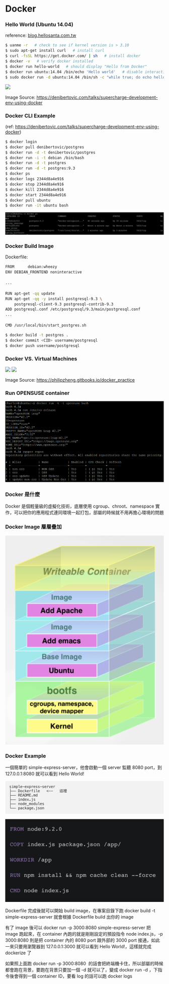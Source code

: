 # Docker

### Hello World (Ubuntu 14.04)
reference: [blog.hellosanta.com.tw](https://blog.hellosanta.com.tw/%E7%B6%B2%E7%AB%99%E8%A8%AD%E8%A8%88/%E4%BC%BA%E6%9C%8D%E5%99%A8/%E6%95%99%E4%BD%A0%E4%B8%80%E6%AC%A1%E5%AD%B8%E6%9C%83%E5%AE%89%E8%A3%9D-docker-%E9%96%8B%E5%A7%8B%E7%8E%A9%E8%BD%89-container%C2%A0%E5%AE%B9%E5%99%A8%E4%B8%96%E7%95%8C)

```sh
$ uanme -r   # check to see if kernel version is > 3.10
$ sudo apt-get install curl   # install curl
$ curl -fsSL https://get.docker.com/ | sh   # install docker
$ docker -v   # verify docker installed
$ docker run hello-world   # should display "Hello from Docker"
$ docker run ubuntu:14.04 /bin/echo 'Hello world'   # disable interactive mode
$ sudo docker run -d ubuntu:14.04 /bin/sh -c "while true; do echo hello world; sleep 1; done"   # daemonized execution
```
![](https://denibertovic.com/talks/supercharge-development-env-using-docker/img/docker-flow.png)

Image Source: https://denibertovic.com/talks/supercharge-development-env-using-docker

### Docker CLI Example
(ref: https://denibertovic.com/talks/supercharge-development-env-using-docker)

```sh
$ docker login
$ docker pull denibertovic/postgres
$ docker run -d -t denibertovic/postgres
$ docker run -i -t debian /bin/bash
$ docker run -d -t postgres
$ docker run -d -t postgres:9.3
$ docker ps
$ docker logs 2344d8a4e916
$ docker stop 2344d8a4e916
$ docker kill 2344d8a4e916
$ docker start 2344d8a4e916
$ docker pull ubuntu
$ docker run -it ubuntu bash
```
![](docker_ps.PNG)

### Docker Build Image

Dockerfile:
```sh
FROM      debian:wheezy
ENV DEBIAN_FRONTEND noninteractive

...

RUN apt-get -qq update
RUN apt-get -qq -y install postgresql-9.3 \
    postgresql-client-9.3 postgresql-contrib-9.3
ADD postgresql.conf /etc/postgresql/9.3/main/postgresql.conf
...

CMD /usr/local/bin/start_postgres.sh
```
```sh
$ docker build -t postgres .
$ docker commit <CID> username/postgresql
$ docker push username/postgresql
```
### Docker VS. Virtual Machines

![](https://philipzheng.gitbooks.io/docker_practice/_images/virtualization.png)
![](https://philipzheng.gitbooks.io/docker_practice/_images/docker.png)

Image Source: https://philipzheng.gitbooks.io/docker_practice

### Run OPENSUSE container

![](docker_opensuse.PNG)

### Docker 是什麼

Docker 是個輕量級的虛擬化技術，底層使用 cgroup、chroot、namespace 實作，可以把你的應用程式連同環境一起打包，部屬的時候就不用再擔心環境的問題

### Docker Image 層層疊加

![](docker_image.png)

### Docker Example

一個簡單的 simple-express-server，他會啟動一個 server 監聽 8080 port，到 127.0.0.1:8080 就可以看到 Hello World!

![](docker_example.png)

![](docker_file.png)

Dockerfile 完成後就可以開始 build image，在專案目錄下跑 docker build -t simple-express-server 就會根據 Dockerfile build 出你的 image

有了 image 後可以 docker run -p 3000:8080 simple-express-server 把 image 跑起來，在 container 內跑的就是剛剛設定的預設指令 node index.js，-p 3000:8080 則是把 container 內的 8080 port 跟外部的 3000 port 接通，如此一來只要用瀏覽器到 127.0.0.1:3000 就可以看到 Hello World!，這樣就完成 dockerize 了

如果照上面跑 docker run -p 3000:8080 <image> 的話會把終端機卡住，所以部屬的時候都會跑在背景，要跑在背景只要加一個 -d 就可以了，變成 docker run -d <image>，下指令後會得到一個 container ID，要看 log 的話可以跑 docker logs <container ID>
